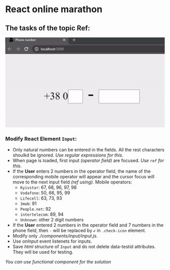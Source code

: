 # React online marathon

## The tasks of the topic Ref:

![Phone input](./img/result.gif)

### Modify React Element `Input`:
- Only natural numbers can be entered in the fields. All the rest characters shoulkd be ignored. *Use regular expressions for this.*
- When page is loaded, first input *(operator field)* are focused. *Use `ref` for this.*
- If the **User** enters 2 numbers in the operator field, the name of the corresponding mobile operator will appear and the cursor focus will move to the next input field *(ref using)*. Mobile operators:
  - `Kyivstar`: 67, 68, 96, 97, 98
  - `Vodafone`: 50, 66, 95, 99
  - `Lifecell`: 63, 73, 93
  - `3mob`: 91
  - `People.net`: 92
  - `intertelecom`: 89, 94
  - `Unknown`: other 2 digit numbers
- If the **User** entered 2 numbers in the operator field and 7 numbers in the phone field, then `-` will be replaced by `✔️` in `.check-icon` element.
- Modify only *./components/input/input.js*.
- Use *onInput* event listenets for inputs.
- Save *html* structure of `Input` and do not delete data-testid attributes. They will be used for testing.

*You can use functional component for the solution*
